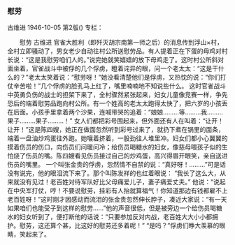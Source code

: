 ### 慰劳
古维进
1946-10-05
第2版()
专栏：

　　慰劳
    古维进
    官雀大胜利（即歼灭胡宗南第一师之后）的消息传到浮山×村，全村立即骚动了，男女老少自动往村公所送慰劳品。有人提着正在下蛋的母鸡对村长说：“这是我慰劳咱们人的。”说完她就笑嬉嬉的放下母鸡走了。这时村公所斜对面坐着，官雀战斗中被俘的几个俘虏，瞪着诧异的眼，问一个老太太：“这是干什么的？”老太太笑着说：“慰劳呀！”她没看清楚他们是俘虏，又热忱的说：“你们打仗辛苦啦！”几个俘虏的脸孔马上红了，嘴里喃喃地不知说些什么。
    这时官雀战斗中英勇负伤的战士的担架下来了，全村骤然紧张起来，妇女儿童像竞赛一样，争先恐后的端着慰劳品跑向村公所。有一个姓高的老太太跑得太快了，把六岁的小孩丢在后面。小孩手里拿着两个沙果，连喊带哭的追着：“娘娘………等………我………果子………果子………！”
    女人们都把彩号围起来，但外面还有人在叫着：“让开！让开！”这是陈四嫂，她正在做面忽然听到彩号过来了，就扔下煮在锅里的面条，端着一盘油炒鸡蛋往外跑。她嚷着挤着，一股劲往人堆里冲。妇女们都小心翼翼的摸着伤员的伤口，向伤员们问暖问冷；给伤员喝糖水的妇女，像慈母喂孩子似的生怕烧了伤员的嘴。陈四嫂看见伤员接过自己的炒鸡蛋，高兴得眉开眼笑，亲自送进伤员的嘴里。
    一个叫张金贵的俘虏，忽然情不自禁的说：“真好呀！………”可是话没有说完，他的眼泪流下来了。那个叫陈发祥的也红着眼说：
    “我长了这么大，从来就没有见过！老百姓对待军队好比父母痛爱儿子，妻子痛爱丈夫。”
    他说：“说起在中央军打仗，哼！不要说慰劳，挂彩有人抬就算福气！你知道那边有钱都雇不上老百姓呀！”这时刚才因感动而流泪的张金贵忽然伸长脖子，凑近大家说：“有一天如果咱们也能受子到这样的慰劳……”他的声音很低，但是被旁边一个给伤员喝糖水的妇女听到了，便打断他的话说：“只要参加反对内战，老百姓大大小小都拥护。慰劳，这还算个甚，比这好的慰劳还多着呢！”
    “是吗？”俘虏们睁大羡慕的眼睛，笑起来了。
